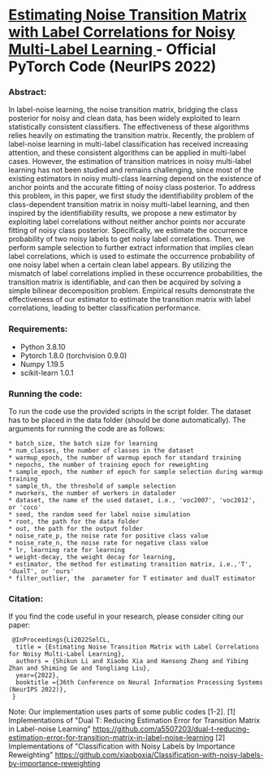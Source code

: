 # <a href="https://openreview.net/pdf?id=GwXrGy_vc8m" target="_blank"> Estimating Noise Transition Matrix with Label Correlations for Noisy Multi-Label Learning </a> - Official PyTorch Code (NeurIPS 2022)

### Abstract:
In label-noise learning, the noise transition matrix, bridging the class posterior for noisy and clean data, has been widely exploited to learn statistically consistent classifiers. The effectiveness of these algorithms relies heavily on estimating the transition matrix. Recently, the problem of label-noise learning in multi-label classification has received increasing attention, and these consistent algorithms can be applied in multi-label cases. However, the estimation of transition matrices in noisy multi-label learning has not been studied and remains challenging, since most of the existing estimators in noisy multi-class learning depend on the existence of anchor points and the accurate fitting of noisy class posterior. To address this problem, in this paper, we first study the identifiability problem of the class-dependent transition matrix in noisy multi-label learning, and then inspired by the identifiability results, we propose a new estimator by exploiting label correlations without neither anchor points nor accurate fitting of noisy class posterior. Specifically, we estimate the occurrence probability of two noisy labels to get noisy label correlations. Then, we perform sample selection to further extract information that implies clean label correlations, which is used to estimate the occurrence probability of one noisy label when a certain clean label appears. By utilizing the mismatch of label correlations implied in these occurrence probabilities, the transition matrix is identifiable, and can then be acquired by solving a simple bilinear decomposition problem. Empirical results demonstrate the effectiveness of our estimator to estimate the transition matrix with label correlations, leading to better classification performance.

### Requirements:
* Python 3.8.10
* Pytorch 1.8.0 (torchvision 0.9.0)
* Numpy 1.19.5
* scikit-learn 1.0.1


### Running the code:
To run the code use the provided scripts in the script folder. The dataset has to be placed in the data folder (should be done automatically). 
The arguments for running the code are as follows:

```
* batch_size, the batch size for learning
* num_classes, the number of classes in the dataset
* warmup_epoch, the number of warmup epoch for standard training
* nepochs, the number of training epoch for reweighting
* sample_epoch, the number of epoch for sample selection during warmup training
* sample_th, the threshold of sample selection
* nworkers, the number of workers in dataloder
* dataset, the name of the used dataset, i.e., 'voc2007', 'voc2012', or 'coco'
* seed, the random seed for label noise simulation
* root, the path for the data folder
* out, the path for the output folder
* noise_rate_p, the noise rate for positive class value
* noise_rate_n, the noise rate for negative class value
* lr, learning rate for learning
* weight-decay, the weight decay for learning,
* estimator, the method for estimating transition matrix, i.e.,'T', 'dualT', or 'ours'
* filter_outlier, the  parameter for T estimator and dualT estimator
```

### Citation:
If you find the code useful in your research, please consider citing our paper:

```
 @InProceedings{Li2022SelCL,
  title = {Estimating Noise Transition Matrix with Label Correlations for Noisy Multi-Label Learning},
  authors = {Shikun Li and Xiaobo Xia and Hansong Zhang and Yibing Zhan and Shiming Ge and Tongliang Liu},
  year={2022},
  booktitle ={36th Conference on Neural Information Processing Systems (NeurIPS 2022)},
 } 
```


Note: Our implementation uses parts of some public codes [1-2].
[1] Implementations of "Dual T: Reducing Estimation Error for Transition Matrix in Label-noise Learning" https://github.com/a5507203/dual-t-reducing-estimation-error-for-transition-matrix-in-label-noise-learning
[2] Implementations of "Classification with Noisy Labels by Importance Reweighting" https://github.com/xiaoboxia/Classification-with-noisy-labels-by-importance-reweighting 